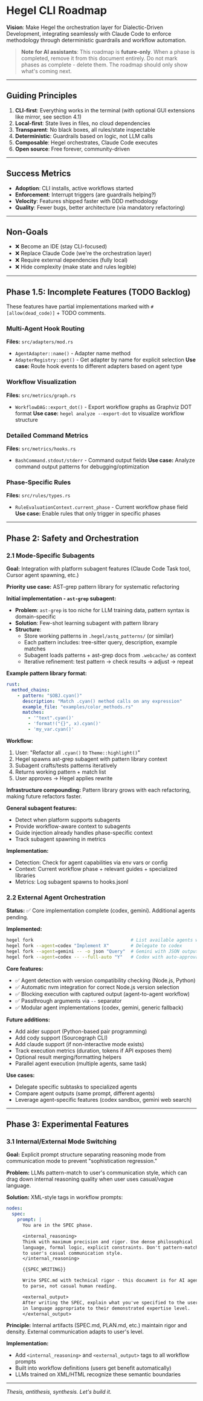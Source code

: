 # Hegel CLI Roadmap

**Vision**: Make Hegel the orchestration layer for Dialectic-Driven Development, integrating seamlessly with Claude Code to enforce methodology through deterministic guardrails and workflow automation.

> **Note for AI assistants**: This roadmap is **future-only**. When a phase is completed, remove it from this document entirely. Do not mark phases as complete - delete them. The roadmap should only show what's coming next.

---

## Guiding Principles

1. **CLI-first**: Everything works in the terminal (with optional GUI extensions like mirror, see section 4.1)
2. **Local-first**: State lives in files, no cloud dependencies
3. **Transparent**: No black boxes, all rules/state inspectable
4. **Deterministic**: Guardrails based on logic, not LLM calls
5. **Composable**: Hegel orchestrates, Claude Code executes
6. **Open source**: Free forever, community-driven

---

## Success Metrics

- **Adoption**: CLI installs, active workflows started
- **Enforcement**: Interrupt triggers (are guardrails helping?)
- **Velocity**: Features shipped faster with DDD methodology
- **Quality**: Fewer bugs, better architecture (via mandatory refactoring)

---

## Non-Goals

- ❌ Become an IDE (stay CLI-focused)
- ❌ Replace Claude Code (we're the orchestration layer)
- ❌ Require external dependencies (fully local)
- ❌ Hide complexity (make state and rules legible)

---

## Phase 1.5: Incomplete Features (TODO Backlog)

These features have partial implementations marked with `#[allow(dead_code)]` + TODO comments.

### Multi-Agent Hook Routing
**Files:** `src/adapters/mod.rs`
- `AgentAdapter::name()` - Adapter name method
- `AdapterRegistry::get()` - Get adapter by name for explicit selection
**Use case:** Route hook events to different adapters based on agent type

### Workflow Visualization
**Files:** `src/metrics/graph.rs`
- `WorkflowDAG::export_dot()` - Export workflow graphs as Graphviz DOT format
**Use case:** `hegel analyze --export-dot` to visualize workflow structure

### Detailed Command Metrics
**Files:** `src/metrics/hooks.rs`
- `BashCommand.stdout/stderr` - Command output fields
**Use case:** Analyze command output patterns for debugging/optimization

### Phase-Specific Rules
**Files:** `src/rules/types.rs`
- `RuleEvaluationContext.current_phase` - Current workflow phase field
**Use case:** Enable rules that only trigger in specific phases


---

## Phase 2: Safety and Orchestration

### 2.1 Mode-Specific Subagents

**Goal:** Integration with platform subagent features (Claude Code Task tool, Cursor agent spawning, etc.)

**Priority use case:** AST-grep pattern library for systematic refactoring

**Initial implementation - `ast-grep` subagent:**
- **Problem**: `ast-grep` is too niche for LLM training data, pattern syntax is domain-specific
- **Solution**: Few-shot learning subagent with pattern library
- **Structure**:
  - Store working patterns in `.hegel/astq_patterns/` (or similar)
  - Each pattern includes: tree-sitter query, description, example matches
  - Subagent loads patterns + ast-grep docs from `.webcache/` as context
  - Iterative refinement: test pattern → check results → adjust → repeat

**Example pattern library format:**
```yaml
rust:
  method_chains:
    - pattern: "$OBJ.cyan()"
      description: "Match .cyan() method calls on any expression"
      example_file: "examples/color_methods.rs"
      matches:
        - '"text".cyan()'
        - 'format!("{}", x).cyan()'
        - 'my_var.cyan()'
```

**Workflow:**
1. User: "Refactor all `.cyan()` to `Theme::highlight()`"
2. Hegel spawns ast-grep subagent with pattern library context
3. Subagent crafts/tests patterns iteratively
4. Returns working pattern + match list
5. User approves → Hegel applies rewrite

**Infrastructure compounding:** Pattern library grows with each refactoring, making future refactors faster.

**General subagent features:**
- Detect when platform supports subagents
- Provide workflow-aware context to subagents
- Guide injection already handles phase-specific context
- Track subagent spawning in metrics

**Implementation:**
- Detection: Check for agent capabilities via env vars or config
- Context: Current workflow phase + relevant guides + specialized libraries
- Metrics: Log subagent spawns to hooks.jsonl

### 2.2 External Agent Orchestration

**Status:** ✅ Core implementation complete (codex, gemini). Additional agents pending.

**Implemented:**
```bash
hegel fork                                    # List available agents with compatibility
hegel fork --agent=codex "Implement X"        # Delegate to codex
hegel fork --agent=gemini -- -o json "Query"  # Gemini with JSON output
hegel fork --agent=codex -- --full-auto "Y"   # Codex with auto-approval
```

**Core features:**
- ✅ Agent detection with version compatibility checking (Node.js, Python)
- ✅ Automatic nvm integration for correct Node.js version selection
- ✅ Blocking execution with captured output (agent-to-agent workflow)
- ✅ Passthrough arguments via `--` separator
- ✅ Modular agent implementations (codex, gemini, generic fallback)

**Future additions:**
- Add aider support (Python-based pair programming)
- Add cody support (Sourcegraph CLI)
- Add claude support (if non-interactive mode exists)
- Track execution metrics (duration, tokens if API exposes them)
- Optional result merging/formatting helpers
- Parallel agent execution (multiple agents, same task)

**Use cases:**
- Delegate specific subtasks to specialized agents
- Compare agent outputs (same prompt, different agents)
- Leverage agent-specific features (codex sandbox, gemini web search)

---

## Phase 3: Experimental Features

### 3.1 Internal/External Mode Switching

**Goal:** Explicit prompt structure separating reasoning mode from communication mode to prevent "sophistication regression."

**Problem:** LLMs pattern-match to user's communication style, which can drag down internal reasoning quality when user uses casual/vague language.

**Solution:** XML-style tags in workflow prompts:

```yaml
nodes:
  spec:
    prompt: |
      You are in the SPEC phase.

      <internal_reasoning>
      Think with maximum precision and rigor. Use dense philosophical
      language, formal logic, explicit constraints. Don't pattern-match
      to user's casual communication style.
      </internal_reasoning>

      {{SPEC_WRITING}}

      Write SPEC.md with technical rigor - this document is for AI agents
      to parse, not casual human reading.

      <external_output>
      After writing the SPEC, explain what you've specified to the user
      in language appropriate to their demonstrated expertise level.
      </external_output>
```

**Principle:** Internal artifacts (SPEC.md, PLAN.md, etc.) maintain rigor and density. External communication adapts to user's level.

**Implementation:**
- Add `<internal_reasoning>` and `<external_output>` tags to all workflow prompts
- Built into workflow definitions (users get benefit automatically)
- LLMs trained on XML/HTML recognize these semantic boundaries

---

*Thesis, antithesis, synthesis. Let's build it.*

